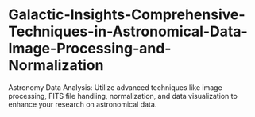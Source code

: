 # Galactic-Insights-Comprehensive-Techniques-in-Astronomical-Data-Image-Processing-and-Normalization
Astronomy Data Analysis: Utilize advanced techniques like image processing, FITS file handling, normalization, and data visualization to enhance your research on astronomical data.
